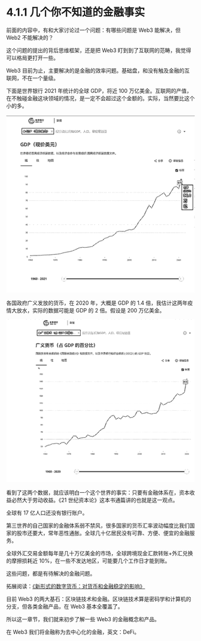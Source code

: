 # 4.1.1 几个你不知道的金融事实

前面的内容中，有和大家讨论过一个问题：有哪些问题是 Web3 能解决，但 Web2 不能解决的？

这个问题的提出的背后思维框架，还是把 Web3 盯到到了互联网的范畴，我觉得可以格局更打开一些。

Web3 目前为止，主要解决的是金融的效率问题。基础盘，和没有触及金融的互联网，不在一个量级。

下面是世界银行 2021 年统计的全球 GDP，将近 100 万亿美金。互联网的产值，在不触碰金融这块领域的情况，是一定不会超过这个金额的。实际，当然要比这个小的多。

![](img/e52a025525f852602654d1591c4cd676.png)

各国政府广义发放的货币，在 2020 年，大概是 GDP 的 1.4 倍，我估计这两年疫情大放水，实际的数据可能是 GDP 的 2 倍。假设是 200 万亿美金。

![](img/d77b13d551a96e4c4aec80cd0f5e5dd9.png)

看到了这两个数据，就应该明白一个这个世界的事实：只要有金融体系在，资本收益必然大于劳动收益。《21 世纪资本论》这本书通篇讲的也就是这一观点。

全球有 17 亿人口还没有银行账户。

第三世界的自己国家的金融体系弱不禁风，很多国家的货币汇率波动幅度比我们国家的股市还要大，常年恶性通胀。全球几十亿居民没有可靠、方便、便宜的金融服务。

全球外汇交易金额每年是几十万亿美金的市场，全球跨境现金汇款转账+外汇兑换的摩擦损耗近 10%，在一些不发达地区，可能要几个工作日才能到账。

这些问题，都是有待解决的金融问题。

拓展阅读：[《新形式的数字货币：对货币和金融稳定的影响》](https://www.imf.org/zh/News/Articles/2020/10/30/sp103020-new-forms-of-digital-money)

目前 Web3 的两大基石：区块链技术和金融。区块链技术算是密码学和计算机的分支，但各类金融产品，在 Web3 基本全覆盖了。

所以这一章节，我们就来初步了解一些 Web3 的金融概念和产品。

在 Web3 我们将金融称为去中心化的金融，英文：DeFi。